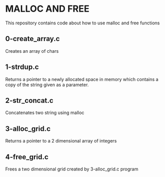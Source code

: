 # MALLOC AND FREE

This repository contains code about how to use malloc and free functions

## 0-create_array.c

Creates an array of chars

## 1-strdup.c

Returns a pointer to a newly allocated space in memory which contains a copy of the string given as a parameter.

## 2-str_concat.c

Concatenates two string using malloc

## 3-alloc_grid.c

Returns a pointer to a 2 dimensional array of integers

## 4-free_grid.c

Frees a two dimensional grid created by 3-alloc_grid.c program
